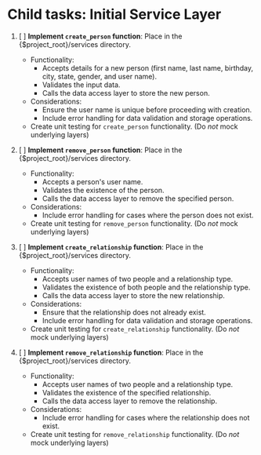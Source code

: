 # Child tasks: Initial Service Layer

1. [ ] **Implement `create_person` function**: Place in the {$project_root}/services directory.
    - Functionality:
        - Accepts details for a new person (first name, last name, birthday, city, state, gender, and user name).
        - Validates the input data.
        - Calls the data access layer to store the new person.
    - Considerations:
        - Ensure the user name is unique before proceeding with creation.
        - Include error handling for data validation and storage operations.
    - Create unit testing for `create_person` functionality. (Do _not_ mock underlying layers)

2. [ ] **Implement `remove_person` function**: Place in the {$project_root}/services directory.
    - Functionality:
        - Accepts a person's user name.
        - Validates the existence of the person.
        - Calls the data access layer to remove the specified person.
    - Considerations:
        - Include error handling for cases where the person does not exist.
    - Create unit testing for `remove_person` functionality. (Do _not_ mock underlying layers)

3. [ ] **Implement `create_relationship` function**: Place in the {$project_root}/services directory.
    - Functionality:
        - Accepts user names of two people and a relationship type.
        - Validates the existence of both people and the relationship type.
        - Calls the data access layer to store the new relationship.
    - Considerations:
        - Ensure that the relationship does not already exist.
        - Include error handling for data validation and storage operations.
    - Create unit testing for `create_relationship` functionality. (Do _not_ mock underlying layers)

4. [ ] **Implement `remove_relationship` function**: Place in the {$project_root}/services directory.
    - Functionality:
        - Accepts user names of two people and a relationship type.
        - Validates the existence of the specified relationship.
        - Calls the data access layer to remove the relationship.
    - Considerations:
        - Include error handling for cases where the relationship does not exist.
    - Create unit testing for `remove_relationship` functionality. (Do _not_ mock underlying layers)


